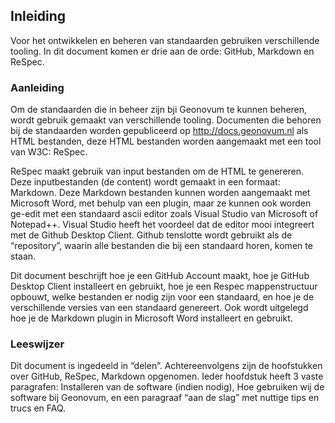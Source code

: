 ## Inleiding

Voor het ontwikkelen en beheren van standaarden gebruiken verschillende tooling. In dit document komen er drie aan de orde: GitHub, Markdown en ReSpec. 

### Aanleiding

Om de standaarden die in beheer zijn bji Geonovum te kunnen beheren, wordt gebruik gemaakt van verschillende tooling. Documenten die behoren bij de standaarden worden gepubliceerd op <a href='http://docs.geonovum.nl' target='_blank'>http://docs.geonovum.nl</a> als HTML bestanden, deze HTML bestanden worden aangemaakt met een tool van W3C: ReSpec. 

ReSpec maakt gebruik van input bestanden om de HTML te genereren. Deze inputbestanden (de content) wordt gemaakt in een formaat: Markdown. Deze Markdown bestanden kunnen worden aangemaakt met Microsoft Word, met behulp van een plugin, maar ze kunnen ook worden ge-edit met een standaard ascii editor zoals Visual Studio van Microsoft of Notepad++. Visual Studio heeft het voordeel dat de editor mooi integreert met de Github Desktop Client. Github tenslotte wordt gebruikt als de “repository”, waarin alle bestanden die bij een standaard horen, komen te staan.

Dit document beschrijft hoe je een GitHub Account maakt, hoe je GitHub Desktop Client installeert en gebruikt, hoe je een Respec mappenstructuur opbouwt, welke bestanden er nodig zijn voor een standaard, en hoe je de verschillende versies van een standaard genereert. Ook wordt uitgelegd hoe je de Markdown plugin in Microsoft Word installeert en gebruikt.

### Leeswijzer

Dit document is ingedeeld in “delen”. Achtereenvolgens zijn de hoofstukken over GitHub, ReSpec, Markdown opgenomen. Ieder hoofdstuk heeft 3 vaste paragrafen: Installeren van de software (indien nodig), Hoe gebruiken wij de software bij Geonovum, en een paragraaf “aan de slag” met nuttige tips en trucs en FAQ.

